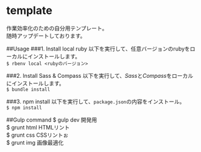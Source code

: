 template
========
作業効率化のための自分用テンプレート。<br>
随時アップデートしております。

##Usage
###1. Install local ruby
以下を実行して、任意バージョンのrubyをローカルにインストールします。<br>
`$ rbenv local <rubyのバージョン>`

###2. Install Sass & Compass
以下を実行して、*Sass*と*Compass*をローカルにインストールします。<br>
`$ bundle install`

###3. npm install
以下を実行して、`package.json`の内容をインストール。<br>
`$ npm install`

##Gulp command
$ gulp dev   開発用<br>
$ grunt html    HTMLリント<br>
$ grunt css     CSSリントぉ<br>
$ grunt img     画像最適化<br>

